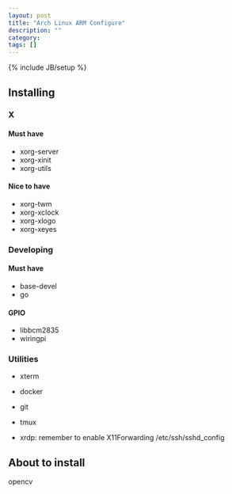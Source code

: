 ```yaml
---
layout: post
title: "Arch Linux ARM Configure"
description: ""
category: 
tags: []
---
```

{% include JB/setup %}

## Installing

### X

#### Must have

- xorg-server
- xorg-xinit
- xorg-utils

#### Nice to have

- xorg-twm
- xorg-xclock
- xorg-xlogo
- xorg-xeyes

### Developing

#### Must have

- base-devel
- go

#### GPIO

- libbcm2835
- wiringpi

### Utilities

- xterm
- docker

- git
- tmux

- xrdp: remember to enable X11Forwarding /etc/ssh/sshd_config

## About to install

opencv
